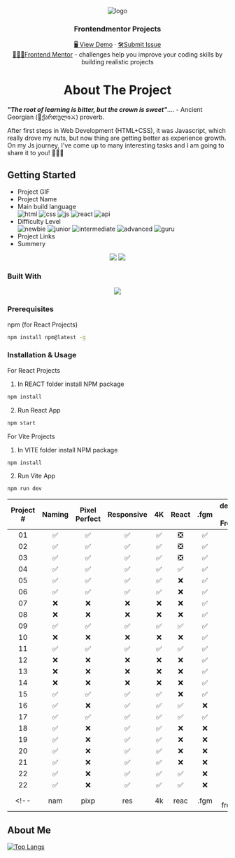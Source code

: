 <a name="readme-top"></a>

<div align="center">
 <img src="https://user-images.githubusercontent.com/79293287/230691890-17dd73a3-5dc6-4b12-9c63-e598e254f73d.png" alt="logo"><br/>
<h3 align="center">Frontendmentor Projects</h3>

  <div align="center">
    <a href="https://gpx.ge/frontend/" target="_blank">🖥️ View Demo</a>
    ·
    <a href="https://github.com/tsotneforester/Bitcamp/issues">🛠Submit Issue</a>
    <br>
    <a href="https://www.frontendmentor.io">👩🏻‍💻Frontend Mentor</a> 
    - challenges help you improve your coding skills by building realistic projects
  </div>
</div>


<h1 align="center"> About The Project </h1>

_**"The root of learning is bitter, but the crown is sweet"**_.... - Ancient Georgian (:bow_and_arrow:ქართული:crossed_swords:) proverb.

After first steps in Web Development (HTML+CSS), it was Javascript, which really drove my nuts, but now thing are getting better as experience growth. On my Js journey, I've come up to many interesting tasks and I am going to share it to you! :partying_face::partying_face::partying_face:

## Getting Started

- Project GIF
- Project Name
- Main build language  
  ![html](https://img.shields.io/badge/-HTML-6abecd "image")
  ![css](https://img.shields.io/badge/-CSS-3e54a3 "image")
  ![js](https://img.shields.io/badge/-JS-cf6390 "image")
  ![react](https://img.shields.io/badge/-React-f4cf0c "image")
  ![api](https://img.shields.io/badge/-API-aad742 "image")
- Difficulty Level  
  ![newbie](https://img.shields.io/badge/%201%20-newbie-white?labelColor=6abecd "image")
  ![junior](https://img.shields.io/badge/%202%20-junior-white?labelColor=aad742 "image")
  ![intermediate](https://img.shields.io/badge/%203%20-intermediate-white?labelColor=f1b604 "image")
  ![advanced](https://img.shields.io/badge/%204%20-advanced-white?labelColor=bf4605 "image")
  ![guru](https://img.shields.io/badge/%205%20-guru-white?labelColor=ed2c49 "image")
- Project Links
- Summery

<div align="center">
 <img src="https://github-production-user-asset-6210df.s3.amazonaws.com/79293287/270187770-ed184f0d-8b8e-45db-a60c-0f6b30735c24.png" />
 <img src="https://user-images.githubusercontent.com/79293287/230690648-8c65bd88-363a-47dd-a97a-6f3ef3855a2b.png" />
</div>

### Built With

<p align="center">
  <a href="https://skillicons.dev">
    <img src="https://skills.thijs.gg/icons?i=js,html,css,sass,styledcomponents,react,codepen,figma,git,ps,vscode" />
  </a>
</p>

### Prerequisites

npm (for React Projects)

```sh
npm install npm@latest -g
```

### Installation & Usage

For React Projects
  1. In REACT folder install NPM package
  ```sh
  npm install
  ```
  2. Run React App
  ```sh
  npm start
  ```

For Vite Projects
  1. In VITE folder install NPM package
  ```sh
  npm install
  ```
  2. Run Vite App
  ```sh
  npm run dev
  ```

| Project # | Naming | Pixel Perfect | Responsive  | 4K | React | .fgm | deployed on Frontend |
| :-------: | :----: | :-----------: | :--------: | :-: | :---: | :--: | :---------: |
| 01 | ✅ | ✅ | ✅ | ✅ | ❎ | ✅ | ✅ |
| 02 | ✅ | ✅ | ✅ | ✅ | ❎ | ✅ | ✅ |
| 03 | ✅ | ✅ | ✅ | ✅ | ❎ | ✅ | ✅ |
| 04 | ✅ | ✅ | ✅ | ✅ | ✅ | ✅ | ❌ |
| 05 | ✅ | ✅ | ✅ | ✅ | ❌ | ✅ | ❌ |
| 06 | ✅ | ✅ | ✅ | ✅ | ❌ | ✅ | ❌ |
| 07 | ❌ | ❌ | ❌ | ❌ | ❌ | ✅ | ❌ |
| 08 | ❌ | ❌ | ❌ | ❌ | ❌ | ✅ | ❌ |
| 09 | ✅ | ✅ | ✅ | ✅ | ✅ | ✅ | ✅ |
| 10 | ❌ | ❌ | ❌ | ❌ | ❌ | ✅ | ❌ |
| 11 | ✅ | ✅ | ✅ | ✅ | ✅ | ✅ | ✅ |
| 12 | ❌ | ❌ | ❌ | ❌ | ❌ | ✅ | ❌ |
| 13 | ❌ | ❌ | ❌ | ❌ | ❌ | ✅ | ❌ |
| 14 | ❌ | ❌ | ❌ | ❌ | ❌ | ✅ | ❌ |
| 15 | ✅ | ✅ | ✅ | ✅ | ❌ | ✅ | ❌ |
| 16 | ✅ | ❌ | ✅ | ✅ | ✅ | ❌ | ✅ |
| 17 | ✅ | ✅ | ✅ | ✅ | ✅ | ✅ | ❌ |
| 18 | ✅ | ❌ | ✅ | ✅ | ❌ | ❌ | ✅ |
| 19 | ✅ | ❌ | ✅ | ✅ | ❌ | ❌ | ✅ |
| 20 | ✅ | ❌ | ✅ | ✅ | ❌ | ❌ | ✅ |
| 21 | ✅ | ❌ | ✅ | ✅ | ❌ | ❌ | ✅ |
| 22 | ✅ | ❌ | ✅ | ✅ | ✅ | ❌ | ❌ |
| 22 | ✅ | ❌ | ✅ | ✅ | ✅ | ❌ | ✅ |
<!-- | nam |pixp| res| 4k  |reac |.fgm|on frontend


## About Me

[![Top Langs](http://github-profile-summary-cards.vercel.app/api/cards/profile-details?username=tsotneforester&theme=github_dark)](https://github.com/anuraghazra/github-readme-stats)
